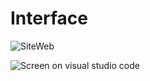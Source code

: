 # Interface

<img src="https://cdn.discordapp.com/attachments/831614828719898655/853255437025804308/unknown.png" alt="SiteWeb"></a>

<img src= "https://cdn.discordapp.com/attachments/831614828719898655/853255972126851082/unknown.png" alt= "Screen on visual studio code"></a> 

